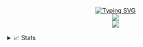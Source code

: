 <p align="center">
  <a href="https://github.com/vaxzem">
  <img src="https://readme-typing-svg.demolab.com?font=Fira+Code&weight=100&duration=2000&pause=100&center=true&multiline=true&width=500&height=80&lines=vaxzem;Irregular+%7C+Autodidact+%7C+Researcher" alt="Typing SVG"/></a>
<br/>

<a href="https://vaxzem.com">
   <img src="https://img.shields.io/badge/Website-vaxzem.com-blue">
</a>
<br/>
  
<a href="https://github.com/vaxzem">
   <img src="https://github-stats-alpha.vercel.app/api?username=vaxzem&cc=22272e&tc=37BCF6&ic=fff&bc=0000">
</a>
<br/>

<details>
<summary>📈 Stats</summary>
<br/>
My Github stats

![](http://github-profile-summary-cards.vercel.app/api/cards/profile-details?username=vaxzem&theme=nord_dark) 

![](http://github-profile-summary-cards.vercel.app/api/cards/repos-per-language?username=vaxzem&theme=nord_dark) 
![](http://github-profile-summary-cards.vercel.app/api/cards/most-commit-language?username=vaxzem&theme=nord_dark)
</details>
